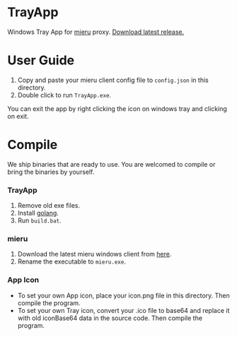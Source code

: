 # TrayApp

Windows Tray App for [mieru](https://github.com/enfein/mieru) proxy.
[Download latest release.](https://github.com/cr4zyfish/TrayApp/releases/download/v1.1.0/TrayApp-v1.1.0.zip)


# User Guide

1. Copy and paste your mieru client config file to `config.json` in this directory.
2. Double click to run `TrayApp.exe`.

You can exit the app by right clicking the icon on windows tray and clicking on exit.

# Compile

We ship binaries that are ready to use. You are welcomed to compile or bring the binaries by yourself.

### TrayApp
   
1. Remove old exe files.
2. Install [golang](https://dl.google.com/go/go1.21.5.windows-386.msi).
3. Run `build.bat`.

### mieru

1. Download the latest mieru windows client from [here](https://github.com/enfein/mieru/releases).
2. Rename the executable to `mieru.exe`.

### App Icon

- To set your own App icon, place your icon.png file in this directory. Then compile the program.
- To set your own Tray icon, convert your .ico file to base64 and replace it with old iconBase64 data in the source code. Then compile the program.


